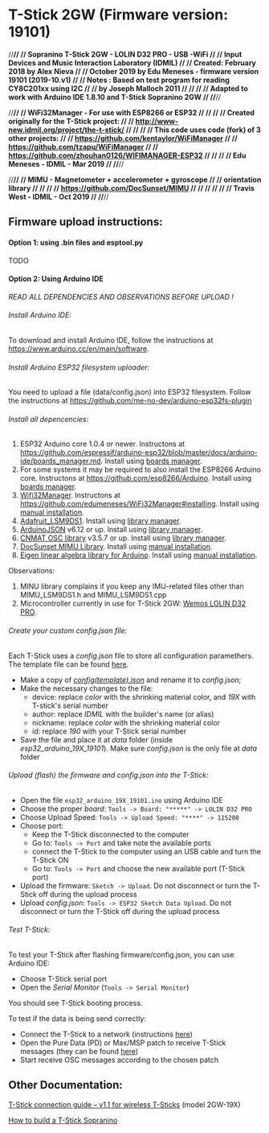 # T-Stick 2GW (Firmware version: 19101)

//********************************************************************************//
//  Sopranino T-Stick 2GW - LOLIN D32 PRO - USB -WiFi                             //
//  Input Devices and Music Interaction Laboratory (IDMIL)                        //
//  Created:  February 2018 by Alex Nieva                                         //
//            October 2019 by Edu Meneses - firmware version 19101 (2019-10.v1)   //
//  Notes   : Based on test program for reading CY8C201xx using I2C               //
//            by Joseph Malloch 2011                                              //
//                                                                                //
//            Adapted to work with Arduino IDE 1.8.10 and T-Stick Sopranino 2GW   //
//********************************************************************************//

//**************************************************//
// WiFi32Manager - For use with ESP8266 or ESP32    //
//                                                  //
// Created originally for the T-Stick project:      //
// http://www-new.idmil.org/project/the-t-stick/    //
//                                                  //
// This code uses code (fork) of 3 other projects:  //
// https://github.com/kentaylor/WiFiManager         //
// https://github.com/tzapu/WiFiManager             //
// https://github.com/zhouhan0126/WIFIMANAGER-ESP32 //
//                                                  //
// Edu Meneses - IDMIL - Mar 2019                   //
//**************************************************//

//**************************************************//
// MIMU - Magnetometer + accelerometer + gyroscope  //
// orientation library                              //
//                                                  //
// https://github.com/DocSunset/MIMU                //
//                                                  //
//                                                  //
// Travis West - IDMIL - Oct 2019                   //
//**************************************************//

## Firmware upload instructions:

#### Option 1: using .bin files and esptool.py

TODO

#### Option 2: Using Arduino IDE

_READ ALL DEPENDENCIES AND OBSERVATIONS BEFORE UPLOAD !_

###### Install Arduino IDE:

To download and install Arduino IDE, follow the instructions at https://www.arduino.cc/en/main/software.

###### Install Arduino ESP32 filesystem uploader: 

You need to upload a file (data/config.json) into ESP32 filesystem. 
Follow the instructions at https://github.com/me-no-dev/arduino-esp32fs-plugin

###### Install all depencencies:

1. ESP32 Arduino core 1.0.4 or newer. Instructons at https://github.com/espressif/arduino-esp32/blob/master/docs/arduino-ide/boards_manager.md. Install using [boards manager](https://www.arduino.cc/en/guide/cores).
2. For some systems it may be required to also install the ESP8266 Arduino core. Instructons at https://github.com/esp8266/Arduino. Install using [boards manager](https://www.arduino.cc/en/guide/cores).
3. [Wifi32Manager](https://github.com/edumeneses/WiFi32Manager). Instructons at https://github.com/edumeneses/WiFi32Manager#installing. Install using [manual installation](https://www.arduino.cc/en/guide/libraries#toc5).
4. [Adafruit_LSM9DS1](https://github.com/adafruit/Adafruit_LSM9DS1). Install using [library manager](https://www.arduino.cc/en/guide/libraries#toc3).
5. [ArduinoJSON](https://github.com/bblanchon/ArduinoJson) v6.12 or up. Install using [library manager](https://www.arduino.cc/en/guide/libraries#toc3).
6. [CNMAT OSC library](https://github.com/CNMAT/OSC) v3.5.7 or up. Install using [library manager](https://www.arduino.cc/en/guide/libraries#toc3).
7. [DocSunset MIMU Library](https://github.com/DocSunset/MIMU). Install using [manual installation](https://www.arduino.cc/en/guide/libraries#toc5).
8. [Eigen linear algebra library for Arduino](https://github.com/bolderflight/Eigen). Install using [manual installation](https://www.arduino.cc/en/guide/libraries#toc5).

Observations:

1. MINU library complains if you keep any IMU-related files other than MIMU_LSM9DS1.h and MIMU_LSM9DS1.cpp
2. Microcontroller currently in use for T-Stick 2GW: [Wemos LOLIN D32 PRO](https://wiki.wemos.cc/products:d32:d32_pro).

###### Create your custom config.json file:

Each T-Stick uses a _config.json_ file to store all configuration paramethers. The template file can be found [here](./datafiles/config(template).json).

- Make a copy of [_config(template).json_](./datafiles/config(template).json) and rename it to _config.json_;
- Make the necessary changes to the file:
  - device: replace _color_ with the shrinking material color, and _19X_ with T-stick's serial number
  - author: replace _IDMIL_ with the builder's name (or alias) 
  - nickname: replace _color_ with the shrinking material color
  - id: replace _190_ with your T-Stick serial number
- Save the file and place it at _data_ folder (inside _esp32_arduino_19X_19101_). Make sure _config.json_ is the only file at _data_ folder

###### Upload (flash) the firmware and config.json into the T-Stick:

- Open the file `esp32_arduino_19X_19101.ino` using Arduino IDE
- Choose the proper _board_: `Tools -> Board: "*****" -> LOLIN D32 PRO`
- Choose Upload Speed: `Tools -> Upload Speed: "****" -> 115200`
- Choose port:
  - Keep the T-Stick disconnected to the computer
  - Go to: `Tools -> Port` and take note the available ports
  - connect the T-Stick to the computer using an USB cable and turn the T-Stick ON
  - Go to: `Tools -> Port` and choose the new available port (T-Stick port)
- Upload the firmware: `Sketch -> Upload`. Do not disconnect or turn the T-Stick off during the upload process
- Upload _config.json_: `Tools -> ESP32 Sketch Data Upload`. Do not disconnect or turn the T-Stick off during the upload process

###### Test T-Stick:

To test your T-Stick after flashing firmware/config.json, you can use Arduino IDE:

- Choose T-Stick serial port
- Open the _Serial Monitor_ (`Tools -> Serial Monitor`)

You should see T-Stick booting process.

To test if the data is being send correctly:

- Connect the T-Stick to a network (instructions [here](./Sopranino/2GW/FW19101/Docs/T-Stick_2GW_Connecting_Guide(v1.1).md))
- Open the Pure Data (PD) or Max/MSP patch to receive T-Stick messages (they can be found [here](.Configuration))
- Start receive OSC messages according to the chosen patch

## Other Documentation:

[T-Stick connection guide – v1.1 for wireless T-Sticks](./Sopranino/2GW/FW19101/Docs/T-Stick_2GW_Connecting_Guide(v1.1).md) (model 2GW-19X)

[How to build a T-Stick Sopranino](./Sopranino/2GW/FW19101/Docs/T-Stick_2GW_building_instructions.md)